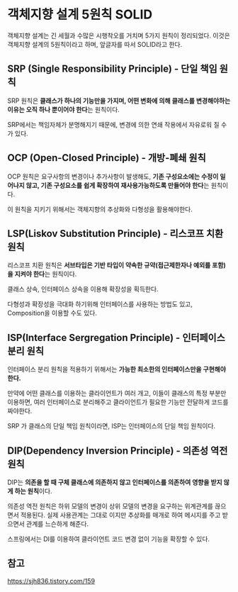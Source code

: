 # 객체지향 설계 5원칙 SOLID


객체지향 설계는 긴 세월과 수많은 시행착오를 거치며 5가지 원칙이 정리되었다. 이것은 객체지향 설계의 5원칙이라고 하며, 앞글자를 따서 SOLID라고 한다.

## SRP (Single Responsibility Principle) - 단일 책임 원칙

SRP 원칙은 **클래스가 하나의 기능만을 가지며, 어떤 변화에 의해 클래스를 변경해야하는 이유는 오직 하나 뿐이어야 한다**는 원칙이다.

SRP에서는 책임자체가 분명해지기 때문에, 변경에 의한 연쇄 작용에서 자유로워 질 수가 있다.

## OCP (Open-Closed Principle) - 개방-폐쇄 원칙

OCP 원칙은 요구사항의 변경이나 추가사항이 발생해도, **기존 구성요소에는 수정이 일어나지 않고, 기존 구성요소를 쉽게 확장하여 재사용가능하도록 만들어야 한다**는 원칙이다.

이 원칙을 지키기 위해서는 객체지향의 추상화와 다형성을 활용해야한다.

## LSP(Liskov Substitution Principle) - 리스코프 치환 원칙

리스코프 치환 원칙은 **서브타입은 기반 타입이 약속한 규약(접근제한자나 예외를 포함) 을 지켜야 한다**는 원칙이다.

클래스 상속, 인터페이스 상속을 이용해 확장성을 획득한다.

다형성과 확장성을 극대화 하기위해 인터페이스를 사용하는 방법도 있고, Composition을 이용할 수도 있다.

## ISP(Interface Sergregation Principle) - 인터페이스 분리 원칙

인터페이스 분리 원칙을 적용하기 위해서는 **가능한 최소한의 인터페이스만을 구현해야한다.**

만약에 어떤 클래스를 이용하는 클라이언트가 여러 개고, 이들이 클래스의 특정 부분만 이용하면, 여러 인터페이스로 분리해주고 클라이언트가 필요한 기능만 전달하게 코드를 짜야한다.

SRP 가 클래스의 단일 책임 원칙이라면, ISP는 인터페이스의 단일 책임 원칙이다.

## DIP(Dependency Inversion Principle) - 의존성 역전 원칙

DIP는 **의존을 할 때 구체 클래스에 의존하지 않고 인터페이스를 의존하여 영향을 받지 않게 하는 원칙**이다.

의존성 역전 원칙은 하위 모델의 변경이 상위 모델의 변경을 요구하는 위계관계를 끊으면서 적용된다. 실제 사용관계는 그대로 이지만 추상화를 매개로 하여 메시지를 주고 받으면서 관계를 느슨하게 해준다.

스프링에서는 DI를 이용하여 클라이언트 코드 변경 없이 기능을 확장할 수 있다.

## 참고
https://sjh836.tistory.com/159


